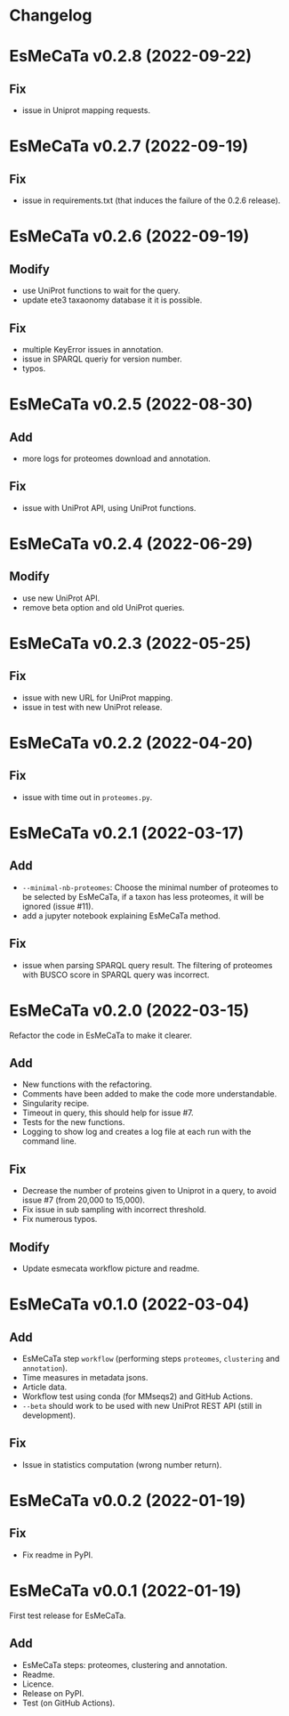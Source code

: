 # Changelog

# EsMeCaTa v0.2.8 (2022-09-22)

## Fix

* issue in Uniprot mapping requests.

# EsMeCaTa v0.2.7 (2022-09-19)

## Fix

* issue in requirements.txt (that induces the failure of the 0.2.6 release).

# EsMeCaTa v0.2.6 (2022-09-19)

## Modify

* use UniProt functions to wait for the query.
* update ete3 taxaonomy database it it is possible.

## Fix

* multiple KeyError issues in annotation.
* issue in SPARQL queriy for version number.
* typos.

# EsMeCaTa v0.2.5 (2022-08-30)

## Add

* more logs for proteomes download and annotation.

## Fix

* issue with UniProt API, using UniProt functions.

# EsMeCaTa v0.2.4 (2022-06-29)

## Modify

* use new UniProt API.
* remove beta option and old UniProt queries.

# EsMeCaTa v0.2.3 (2022-05-25)

## Fix

* issue with new URL for UniProt mapping.
* issue in test with new UniProt release.

# EsMeCaTa v0.2.2 (2022-04-20)

## Fix

* issue with time out in `proteomes.py`.

# EsMeCaTa v0.2.1 (2022-03-17)

## Add

* `--minimal-nb-proteomes`: Choose the minimal number of proteomes to be selected by EsMeCaTa, if a taxon has less proteomes, it will be ignored (issue #11).
* add a jupyter notebook explaining EsMeCaTa method.

## Fix

* issue when parsing SPARQL query result. The filtering of proteomes with BUSCO score in SPARQL query was incorrect.

# EsMeCaTa v0.2.0 (2022-03-15)

Refactor the code in EsMeCaTa to make it clearer.

## Add

* New functions with the refactoring.
* Comments have been added to make the code more understandable.
* Singularity recipe.
* Timeout in query, this should help for issue #7.
* Tests for the new functions.
* Logging to show log and creates a log file at each run with the command line.

## Fix

* Decrease the number of proteins given to Uniprot in a query, to avoid issue #7 (from 20,000 to 15,000).
* Fix issue in sub sampling with incorrect threshold.
* Fix numerous typos.

## Modify

* Update esmecata workflow picture and readme.

# EsMeCaTa v0.1.0 (2022-03-04)

## Add

* EsMeCaTa step `workflow` (performing steps `proteomes`, `clustering` and `annotation`).
* Time measures in metadata jsons.
* Article data.
* Workflow test using conda (for MMseqs2) and GitHub Actions.
* `--beta` should work to be used with new UniProt REST API (still in development).

## Fix

* Issue in statistics computation (wrong number return).

# EsMeCaTa v0.0.2 (2022-01-19)

## Fix

* Fix readme in PyPI.

# EsMeCaTa v0.0.1 (2022-01-19)

First test release for EsMeCaTa.

## Add

* EsMeCaTa steps: proteomes, clustering and annotation.
* Readme.
* Licence.
* Release on PyPI.
* Test (on GitHub Actions).

